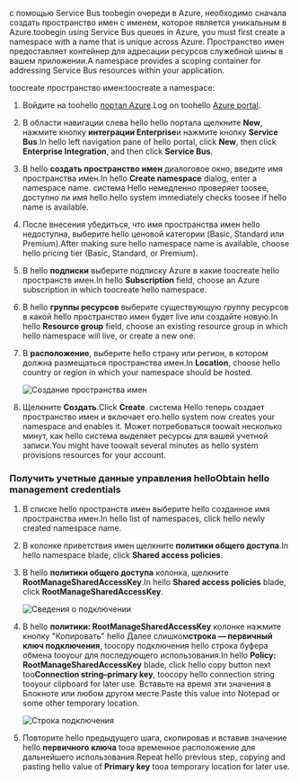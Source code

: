 <span data-ttu-id="6a4ab-101">с помощью Service Bus toobegin очереди в Azure, необходимо сначала создать пространство имен с именем, которое является уникальным в Azure.</span><span class="sxs-lookup"><span data-stu-id="6a4ab-101">toobegin using Service Bus queues in Azure, you must first create a namespace with a name that is unique across Azure.</span></span> <span data-ttu-id="6a4ab-102">Пространство имен предоставляет контейнер для адресации ресурсов служебной шины в вашем приложении.</span><span class="sxs-lookup"><span data-stu-id="6a4ab-102">A namespace provides a scoping container for addressing Service Bus resources within your application.</span></span>

<span data-ttu-id="6a4ab-103">toocreate пространство имен:</span><span class="sxs-lookup"><span data-stu-id="6a4ab-103">toocreate a namespace:</span></span>

1. <span data-ttu-id="6a4ab-104">Войдите на toohello [портал Azure][Azure portal].</span><span class="sxs-lookup"><span data-stu-id="6a4ab-104">Log on toohello [Azure portal][Azure portal].</span></span>
2. <span data-ttu-id="6a4ab-105">В области навигации слева hello hello портала щелкните **New**, нажмите кнопку **интеграции Enterprise**и нажмите кнопку **Service Bus**.</span><span class="sxs-lookup"><span data-stu-id="6a4ab-105">In hello left navigation pane of hello portal, click **New**, then click **Enterprise Integration**, and then click **Service Bus**.</span></span>
3. <span data-ttu-id="6a4ab-106">В hello **создать пространство имен** диалоговое окно, введите имя пространства имен.</span><span class="sxs-lookup"><span data-stu-id="6a4ab-106">In hello **Create namespace** dialog, enter a namespace name.</span></span> <span data-ttu-id="6a4ab-107">система Hello немедленно проверяет toosee, доступно ли имя hello.</span><span class="sxs-lookup"><span data-stu-id="6a4ab-107">hello system immediately checks toosee if hello name is available.</span></span>
4. <span data-ttu-id="6a4ab-108">После внесения убедиться, что имя пространства имен hello недоступна, выберите hello ценовой категории (Basic, Standard или Premium).</span><span class="sxs-lookup"><span data-stu-id="6a4ab-108">After making sure hello namespace name is available, choose hello pricing tier (Basic, Standard, or Premium).</span></span>
5. <span data-ttu-id="6a4ab-109">В hello **подписки** выберите подписку Azure в какие toocreate hello пространств имен.</span><span class="sxs-lookup"><span data-stu-id="6a4ab-109">In hello **Subscription** field, choose an Azure subscription in which toocreate hello namespace.</span></span>
6. <span data-ttu-id="6a4ab-110">В hello **группы ресурсов** выберите существующую группу ресурсов в какой hello пространство имен будет live или создайте новую.</span><span class="sxs-lookup"><span data-stu-id="6a4ab-110">In hello **Resource group** field, choose an existing resource group in which hello namespace will live, or create a new one.</span></span>      
7. <span data-ttu-id="6a4ab-111">В **расположение**, выберите hello страну или регион, в котором должна размещаться пространства имен.</span><span class="sxs-lookup"><span data-stu-id="6a4ab-111">In **Location**, choose hello country or region in which your namespace should be hosted.</span></span>
   
    ![Создание пространства имен][create-namespace]
8. <span data-ttu-id="6a4ab-113">Щелкните **Создать**.</span><span class="sxs-lookup"><span data-stu-id="6a4ab-113">Click **Create**.</span></span> <span data-ttu-id="6a4ab-114">система Hello теперь создает пространство имен и включает его.</span><span class="sxs-lookup"><span data-stu-id="6a4ab-114">hello system now creates your namespace and enables it.</span></span> <span data-ttu-id="6a4ab-115">Может потребоваться toowait несколько минут, как hello система выделяет ресурсы для вашей учетной записи.</span><span class="sxs-lookup"><span data-stu-id="6a4ab-115">You might have toowait several minutes as hello system provisions resources for your account.</span></span>

### <a name="obtain-hello-management-credentials"></a><span data-ttu-id="6a4ab-116">Получить учетные данные управления hello</span><span class="sxs-lookup"><span data-stu-id="6a4ab-116">Obtain hello management credentials</span></span>

1. <span data-ttu-id="6a4ab-117">В списке hello пространств имен выберите hello созданное имя пространства имен.</span><span class="sxs-lookup"><span data-stu-id="6a4ab-117">In hello list of namespaces, click hello newly created namespace name.</span></span>
2. <span data-ttu-id="6a4ab-118">В колонке приветствия имен щелкните **политики общего доступа**.</span><span class="sxs-lookup"><span data-stu-id="6a4ab-118">In hello namespace blade, click **Shared access policies**.</span></span>
3. <span data-ttu-id="6a4ab-119">В hello **политики общего доступа** колонка, щелкните **RootManageSharedAccessKey**.</span><span class="sxs-lookup"><span data-stu-id="6a4ab-119">In hello **Shared access policies** blade, click **RootManageSharedAccessKey**.</span></span>
   
    ![Сведения о подключении][connection-info]
4. <span data-ttu-id="6a4ab-121">В hello **политики: RootManageSharedAccessKey** колонке нажмите кнопку "Копировать" hello Далее слишком**строка — первичный ключ подключения**, toocopy подключения hello строка буфера обмена tooyour для последующего использования.</span><span class="sxs-lookup"><span data-stu-id="6a4ab-121">In hello **Policy: RootManageSharedAccessKey** blade, click hello copy button next too**Connection string–primary key**, toocopy hello connection string tooyour clipboard for later use.</span></span> <span data-ttu-id="6a4ab-122">Вставьте на время эти значения в Блокноте или любом другом месте.</span><span class="sxs-lookup"><span data-stu-id="6a4ab-122">Paste this value into Notepad or some other temporary location.</span></span>
   
    ![Строка подключения][connection-string]

5. <span data-ttu-id="6a4ab-124">Повторите hello предыдущего шага, скопировав и вставив значение hello **первичного ключа** tooa временное расположение для дальнейшего использования.</span><span class="sxs-lookup"><span data-stu-id="6a4ab-124">Repeat hello previous step, copying and pasting hello value of **Primary key** tooa temporary location for later use.</span></span>

<!--Image references-->

[create-namespace]: ./media/service-bus-create-namespace-portal/create-namespace.png
[connection-info]: ./media/service-bus-create-namespace-portal/connection-info.png
[connection-string]: ./media/service-bus-create-namespace-portal/connection-string.png
[Azure portal]: https://portal.azure.com
